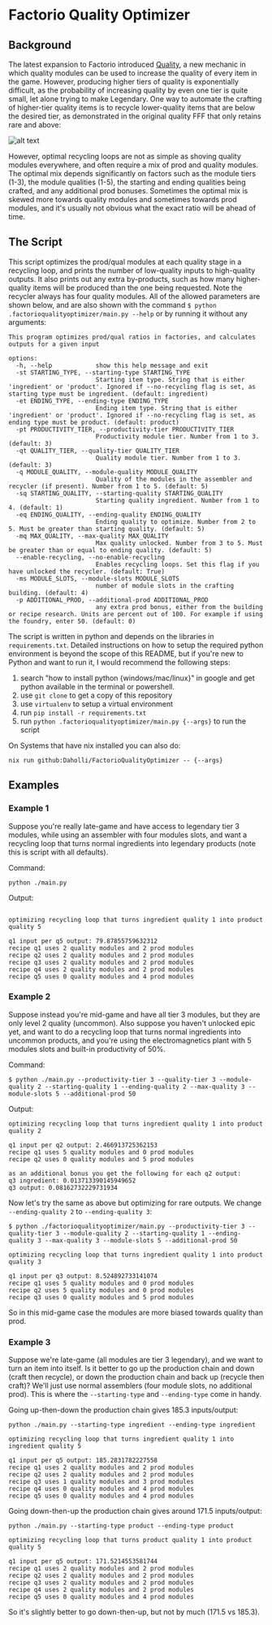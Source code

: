 # Factorio Quality Optimizer

## Background

The latest expansion to Factorio introduced [Quality](https://factorio.com/blog/post/fff-375), a new mechanic in which quality modules can be used to increase the quality of every item in the game.
However, producing higher tiers of quality is exponentially difficult, as the probability of increasing quality by even one tier is quite small, let alone trying to make Legendary.
One way to automate the crafting of higher-tier quality items is to recycle lower-quality items that are below the desired tier, as demonstrated in the original quality FFF that only retains rare and above:

![alt text](fff-375-quality-recycling.jpg)

However, optimal recycling loops are not as simple as shoving quality modules everywhere, and often require a mix of prod and quality modules.
The optimal mix depends significantly on factors such as the module tiers (1-3), the module qualities (1-5), the starting and ending qualities being crafted, and any additional prod bonuses.
Sometimes the optimal mix is skewed more towards quality modules and sometimes towards prod modules, and it's usually not obvious what the exact ratio will be ahead of time.

## The Script

This script optimizes the prod/qual modules at each quality stage in a recycling loop, and prints the number of low-quality inputs to high-quality outputs.
It also prints out any extra by-products, such as how many higher-quality items will be produced than the one being requested.
Note the recycler always has four quality modules.
All of the allowed parameters are shown below, and are also shown with the command `$ python .factorioqualityoptimizer/main.py --help` or by running it without any arguments:

```
This program optimizes prod/qual ratios in factories, and calculates outputs for a given input

options:
  -h, --help            show this help message and exit
  -st STARTING_TYPE, --starting-type STARTING_TYPE
                        Starting item type. String that is either 'ingredient' or 'product'. Ignored if --no-recycling flag is set, as starting type must be ingredient. (default: ingredient)
  -et ENDING_TYPE, --ending-type ENDING_TYPE
                        Ending item type. String that is either 'ingredient' or 'product'. Ignored if --no-recycling flag is set, as ending type must be product. (default: product)
  -pt PRODUCTIVITY_TIER, --productivity-tier PRODUCTIVITY_TIER
                        Productivity module tier. Number from 1 to 3. (default: 3)
  -qt QUALITY_TIER, --quality-tier QUALITY_TIER
                        Quality module tier. Number from 1 to 3. (default: 3)
  -q MODULE_QUALITY, --module-quality MODULE_QUALITY
                        Quality of the modules in the assembler and recycler (if present). Number from 1 to 5. (default: 5)
  -sq STARTING_QUALITY, --starting-quality STARTING_QUALITY
                        Starting quality ingredient. Number from 1 to 4. (default: 1)
  -eq ENDING_QUALITY, --ending-quality ENDING_QUALITY
                        Ending quality to optimize. Number from 2 to 5. Must be greater than starting quality. (default: 5)
  -mq MAX_QUALITY, --max-quality MAX_QUALITY
                        Max quality unlocked. Number from 3 to 5. Must be greater than or equal to ending quality. (default: 5)
  --enable-recycling, --no-enable-recycling
                        Enables recycling loops. Set this flag if you have unlocked the recycler. (default: True)
  -ms MODULE_SLOTS, --module-slots MODULE_SLOTS
                        number of module slots in the crafting building. (default: 4)
  -p ADDITIONAL_PROD, --additional-prod ADDITIONAL_PROD
                        any extra prod bonus, either from the building or recipe research. Units are percent out of 100. For example if using the foundry, enter 50. (default: 0)
```

The script is written in python and depends on the libraries in `requirements.txt`.
Detailed instructions on how to setup the required python environment is beyond the scope of this README, but if you're new to Python and want to run it, I would recommend the following steps:
1. search "how to install python {windows/mac/linux}" in google and get python available in the terminal or powershell.
2. use `git clone` to get a copy of this repository
3. use `virtualenv` to setup a virtual environment
4. run `pip install -r requirements.txt`
5. run `python .factorioqualityoptimizer/main.py {--args}` to run the script

On Systems that have nix installed you can also do:

`nix run github:Daholli/FactorioQualityOptimizer -- {--args}`

## Examples

### Example 1

Suppose you're really late-game and have access to legendary tier 3 modules, while using an assembler with four modules slots, and want a recycling loop that turns normal ingredients into legendary products (note this is script with all defaults).

Command:
```
python ./main.py
```

Output:

```

optimizing recycling loop that turns ingredient quality 1 into product quality 5

q1 input per q5 output: 79.87855759632312
recipe q1 uses 2 quality modules and 2 prod modules
recipe q2 uses 2 quality modules and 2 prod modules
recipe q3 uses 2 quality modules and 2 prod modules
recipe q4 uses 2 quality modules and 2 prod modules
recipe q5 uses 0 quality modules and 4 prod modules
```

### Example 2

Suppose instead you're mid-game and have all tier 3 modules, but they are only level 2 quality (uncommon). Also suppose you haven't unlocked epic yet, and want to do a recycling loop that turns normal ingredients into uncommon products, and you're using the electromagnetics plant with 5 modules slots and built-in productivity of 50%.

Command:
```
$ python ./main.py --productivity-tier 3 --quality-tier 3 --module-quality 2 --starting-quality 1 --ending-quality 2 --max-quality 3 --module-slots 5 --additional-prod 50
```

Output:
```
optimizing recycling loop that turns ingredient quality 1 into product quality 2

q1 input per q2 output: 2.466913725362153
recipe q1 uses 5 quality modules and 0 prod modules
recipe q2 uses 0 quality modules and 5 prod modules

as an additional bonus you get the following for each q2 output:
q3 ingredient: 0.013713390145949652
q3 output: 0.08162732229731934

```

Now let's try the same as above but optimizing for rare outputs. We change `--ending-quality 2` to `--ending-quality 3`:
```
$ python ./factorioqualityoptimizer/main.py --productivity-tier 3 --quality-tier 3 --module-quality 2 --starting-quality 1 --ending-quality 3 --max-quality 3 --module-slots 5 --additional-prod 50

optimizing recycling loop that turns ingredient quality 1 into product quality 3

q1 input per q3 output: 8.524892733141074
recipe q1 uses 5 quality modules and 0 prod modules
recipe q2 uses 5 quality modules and 0 prod modules
recipe q3 uses 0 quality modules and 5 prod modules
```

So in this mid-game case the modules are more biased towards quality than prod.

### Example 3

Suppose we're late-game (all modules are tier 3 legendary), and we want to turn an item into itself. Is it better to go up the production chain and down (craft then recycle), or down the production chain and back up (recycle then craft)? We'll just use normal assemblers (four module slots, no additional prod). This is where the `--starting-type` and `--ending-type` come in handy.

Going up-then-down the production chain gives 185.3 inputs/output:

```
python ./main.py --starting-type ingredient --ending-type ingredient

optimizing recycling loop that turns ingredient quality 1 into ingredient quality 5

q1 input per q5 output: 185.2831782227558
recipe q1 uses 2 quality modules and 2 prod modules
recipe q2 uses 2 quality modules and 2 prod modules
recipe q3 uses 1 quality modules and 3 prod modules
recipe q4 uses 0 quality modules and 4 prod modules
recipe q5 uses 0 quality modules and 4 prod modules
```

Going down-then-up the production chain gives around 171.5 inputs/output:

```
python ./main.py --starting-type product --ending-type product

optimizing recycling loop that turns product quality 1 into product quality 5

q1 input per q5 output: 171.5214553581744
recipe q1 uses 2 quality modules and 2 prod modules
recipe q2 uses 2 quality modules and 2 prod modules
recipe q3 uses 2 quality modules and 2 prod modules
recipe q4 uses 2 quality modules and 2 prod modules
recipe q5 uses 0 quality modules and 4 prod modules
```

So it's slightly better to go down-then-up, but not by much (171.5 vs 185.3).
